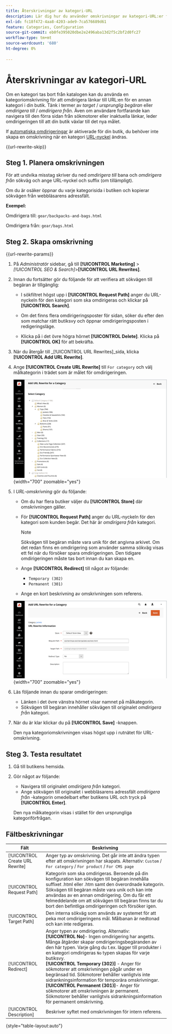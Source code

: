 ```yaml
---
title: Återskrivningar av kategori-URL
description: Lär dig hur du använder omskrivningar av kategori-URL:er för att omdirigera länkar till URL:en för en annan kategori i din Commerce Store.
exl-id: fc18f472-4aa8-4203-ade9-7ca576689d61
feature: Categories, Configuration
source-git-commit: eb0fe395020dbe2e2496aba13d2f5c2bf2d0fc27
workflow-type: tm+mt
source-wordcount: '680'
ht-degree: 0%

---
```


# Återskrivningar av kategori-URL

Om en kategori tas bort från katalogen kan du använda en kategoriomskrivning för att omdirigera länkar till URL:en för en annan kategori i din butik. Tänk i termer av _target_ / _ursprunglig begäran_  eller _omdirigera till_ / _omdirigera från_. Även om användare fortfarande kan navigera till den förra sidan från sökmotorer eller inaktuella länkar, leder omdirigeringen till att din butik växlar till det nya målet.

If [automatiska omdirigeringar](url-redirect-product-automatic.md) är aktiverade för din butik, du behöver inte skapa en omskrivning när en kategori [URL-nyckel](../catalog/catalog-urls.md) ändras.

{{url-rewrite-skip}}

## Steg 1. Planera omskrivningen

För att undvika misstag skriver du ned _omdirigera till_ bana och _omdirigera från_ sökväg och ange URL-nyckel och suffix (om tillämpligt).

Om du är osäker öppnar du varje kategorisida i butiken och kopierar sökvägen från webbläsarens adressfält.

**Exempel:**

Omdirigera till: `gear/backpacks-and-bags.html`

Omdirigera från: `gear/bags.html`

## Steg 2. Skapa omskrivning

{{url-rewrite-params}}

1. På _Administratör_ sidebar, gå till **[!UICONTROL Marketing]** > _[!UICONTROL SEO & Search]_>**[!UICONTROL URL Rewrites]**.

1. Innan du fortsätter gör du följande för att verifiera att sökvägen till begäran är tillgänglig:

   - I sökfiltret högst upp i **[!UICONTROL Request Path]** anger du URL-nyckeln för den kategori som ska omdirigeras och klickar på **[!UICONTROL Search]**.

   - Om det finns flera omdirigeringsposter för sidan, söker du efter den som matchar rätt butiksvy och öppnar omdirigeringsposten i redigeringsläge.

   - Klicka på i det övre högra hörnet **[!UICONTROL Delete]**. Klicka på **[!UICONTROL OK]** för att bekräfta.

1. När du återgår till _[!UICONTROL URL Rewrites]_sida, klicka **[!UICONTROL Add URL Rewrite]**.

1. Ange **[!UICONTROL Create URL Rewrite]** till `For category` och välj målkategorin i trädet som är målet för omdirigeringen.

   ![Skriv om URL - välj kategori](./assets/url-rewrite-category-choose.png){width="700" zoomable="yes"}

1. I _URL-omskrivning_ gör du följande:

   - Om du har flera butiker väljer du **[!UICONTROL Store]** där omskrivningen gäller.

   - För **[!UICONTROL Request Path]** anger du URL-nyckeln för den kategori som kunden begär. Det här är _omdirigera från_ kategori.

     >[!NOTE]
     >
     >Sökvägen till begäran måste vara unik för det angivna arkivet. Om det redan finns en omdirigering som använder samma sökväg visas ett fel när du försöker spara omdirigeringen. Den tidigare omdirigeringen måste tas bort innan du kan skapa en.

   - Ange **[!UICONTROL Redirect]** till något av följande:

      - `Temporary (302)`
      - `Permanent (301)`

   - Ange en kort beskrivning av omskrivningen som referens.

   ![Lägg till URL-omskrivning för kategori](./assets/url-rewrite-for-category.png){width="700" zoomable="yes"}

1. Läs följande innan du sparar omdirigeringen:

   - Länken i det övre vänstra hörnet visar namnet på målkategorin.
   - Sökvägen till begäran innehåller sökvägen till originalet _omdirigera från_ kategori.

1. När du är klar klickar du på **[!UICONTROL Save]** -knappen.

   Den nya kategoriomskrivningen visas högst upp i rutnätet för URL-omskrivning.

## Steg 3. Testa resultatet

1. Gå till butikens hemsida.

1. Gör något av följande:

   - Navigera till originalet _omdirigera från_ kategori.
   - Ange sökvägen till originalet i webbläsarens adressfält _omdirigera från_ -kategorin omedelbart efter butikens URL och tryck på **[!UICONTROL Enter]**.

   Den nya målkategorin visas i stället för den ursprungliga kategoriförfrågan.

## Fältbeskrivningar

| Fält | Beskrivning |
|--- |--- |
| [!UICONTROL Create URL Rewrite] | Anger typ av omskrivning. Det går inte att ändra typen efter att omskrivningen har skapats. Alternativ: `Custom` / `For category` / `For product` / `For CMS page` |
| [!UICONTROL Request Path] | Kategorin som ska omdirigeras. Beroende på din konfiguration kan sökvägen till begäran innehålla suffixet .html eller .htm samt den överordnade kategorin. Sökvägen till begäran måste vara unik och kan inte användas av en annan omdirigering. Om du får ett felmeddelande om att sökvägen till begäran finns tar du bort den befintliga omdirigeringen och försöker igen. |
| [!UICONTROL Target Path] | Den interna sökväg som används av systemet för att peka mot omdirigeringens mål. Målbanan är nedtonad och kan inte redigeras. |
| [!UICONTROL Redirect] | Anger typen av omdirigering. Alternativ: <br/>**[!UICONTROL No]**- Ingen omdirigering har angetts. Många åtgärder skapar omdirigeringsbegäranden av den här typen. Varje gång du t.ex. lägger till produkter i en kategori omdirigeras `No` typen skapas för varje butiksvy.<br/>**[!UICONTROL Temporary (302)]** - Anger för sökmotorer att omskrivningen pågår under en begränsad tid. Sökmotorer behåller vanligtvis inte sidrankningsinformation för temporära omskrivningar. <br/>**[!UICONTROL Permanent (301)]**- Anger för sökmotorer att omskrivningen är permanent. Sökmotorer behåller vanligtvis sidrankningsinformation för permanent omskrivning. |
| [!UICONTROL Description] | Beskriver syftet med omskrivningen för intern referens. |

{style="table-layout:auto"}
